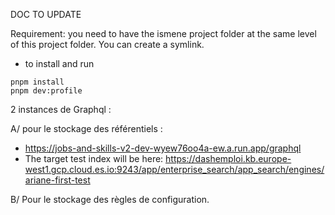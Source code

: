 DOC TO UPDATE 

Requirement: you need to have the ismene project folder at the same level of this project folder. You can create a symlink. 

* to install and run 
```
pnpm install
pnpm dev:profile
```

2 instances de Graphql : 

A/ pour le stockage des référentiels : 
* https://jobs-and-skills-v2-dev-wyew76oo4a-ew.a.run.app/graphql
* The target test index will be here: https://dashemploi.kb.europe-west1.gcp.cloud.es.io:9243/app/enterprise_search/app_search/engines/ariane-first-test

B/ Pour le stockage des règles de configuration.
